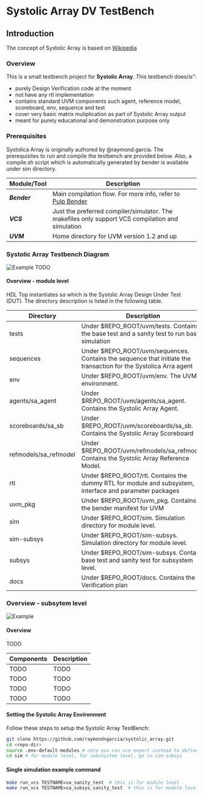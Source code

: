 # Systolic Array DV TestBench

## Introduction
The concept of Systolic Array is based on [Wikipedia](https://en.wikipedia.org/wiki/Systolic_array)

### Overview
This is a small testbench project for **Systolic Array**.
This testbench does/is":

 - purely Design Verification code at the moment
 - not have any rtl implementation
 - contains standard UVM components such agent, reference model, scoreboard, env, sequence and test
 - cover very basic matrix muliplication as part of Systolic Array output
 - meant for purely educational and demonstration purpose only


### Prerequisites
Systolica Array is originally authored by @raymond.garcia. The prerequisites to run and compile the testbench are provided below. Also, a compile.sh script which is automatically generated by bender is available under sim directory.

|  Module/Tool       | Description         |
| ------------------ | ------------------- |
| ***Bender***       | Main compilation flow. For more info, refer to [Pulp Bender](https://github.com/pulp-platform/bender) |
| ***VCS***          | Just the preferred compiler/simulator. The makefiles only support VCS compilation and simulation   |
| ***UVM***          | Home directory for UVM version 1.2 and up                                                   |


### Systolic Array Testbench Diagram

![*Example*](img/sa_tb.png) TODO

#### Overview - module level
HDL Top instantiates *sa* which is the Systolic Array Design Under Test (DUT). The directory description is  listed in the following table.

| Directory               | Description |
| ----------------------- | ----------- |
| tests                   | Under $REPO_ROOT/uvm/tests. Contains the base test and a sanity test to run basic simulation |
| sequences               | Under $REPO_ROOT/uvm/sequences. Contains the sequence that initiate the transaction for the Systolica Arra agent|
| env                     | Under $REPO_ROOT/uvm/env. The UVM environment. |
| agents/sa_agent         | Under $REPO_ROOT/uvm/agents/sa_agent. Contains the Systolic Array Agent. |
| scoreboards/sa_sb       | Under $REPO_ROOT/uvm/scoreboards/sa_sb. Contains the Systolic Array Scoreboard |
| refmodels/sa_refmodel   | Under $REPO_ROOT/uvm/refmodels/sa_refmodel. Contains the Systolic Array Reference Model. |
| rtl                     | Under $REPO_ROOT/rtl. Contains the dummy RTL for module and subsystem, interface and parameter packages |
| uvm_pkg                 | Under $REPO_ROOT/uvm_pkg. Contains the bender manifest for UVM |
| sim                     | Under $REPO_ROOT/sim. Simulation directory for module level. |
| sim-subsys              | Under $REPO_ROOT/sim-subsys. Simulation directory for module level. |
| subsys                  | Under $REPO_ROOT/sim-subsys. Contains base test and sanity test for subsystem level. |
| docs                    | Under $REPO_ROOT/docs. Contains the Verification plan |

### Overview - subsytem level
![*Example*](img/subsys.png)

#### Overview
TODO

| Components              | Description |
| ----------------------- | ----------- |
| TODO                    | TODO        |
| TODO                    | TODO        |
| TODO                    | TODO        |
| TODO                    | TODO        |


#### Setting the Systolic Array Environment
Follow these steps to setup the Systolic Array TestBench:

```bash
git clone https://github.com/raymondngarcia/systolic_array.git
cd <repo-dir>
source .env-default-modules # note you can use export instead to define VCS_HOME and other licenses
cd sim # for module level, for subssystem level, go to sim-subsys
```

#### Single simulation example command
```bash
make run_vcs TESTNAME=sa_sanity_test  # this is for module level
make run_vcs TESTNAME=sa_subsys_sanity_test  # this is for module level
```
